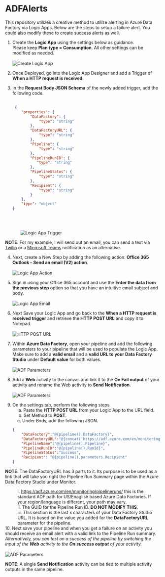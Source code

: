 # ADFAlerts
This repository utilizes a creative method to utilize alerting in Azure Data Factory via Logic Apps.  Below are the steps to setup a failure alert.  You could also modify these to create success alerts as well.

1.	Create the <B>Logic App</B> using the settings below as guidance. <BR>
Please keep <b>Plan type = Consumption</b>.  All other settings can be modified as needed. <br> &nbsp; <br>
![Create Logic App](/img/1-createlogicapp.png)

2. Once Deployed, go into the Logic App Designer and add a Trigger of <B>When a HTTP request is received</B>.
3.	In the <b>Request Body JSON Schema</b> of the newly added trigger, add the following code.<br> &nbsp;<br>

    ```json
     {
        "properties": {
            "DataFactory": {
                "type": "string"
            },
            "DataFactoryURL": {
                "type": "string"
            },
            "Pipeline": {
                "type": "string"
            },
            "PipelineRunID": {
               "type": "string"
        	},
            "PipelineStatus": {
                "type": "string"
            },
            "Recipient": {
                "type": "string"
            }
        },
    	"type": "object"
    }

    ```
<br> &nbsp;<br> 
    <div style="padding-left: 50px">
          ![Logic App Trigger](/img/2-logicapptrigger.png)
    </div>

**NOTE**: For my example, I will send out an email, you can send a text via [Twilio](https://learn.microsoft.com/en-us/connectors/twilio/) or a [Microsoft Teams](https://learn.microsoft.com/en-us/connectors/teams/) notification as an alternative.

4. Next, create a New Step by adding the following action: **Office 365 Outlook – Send an email (V2) action**. <br> &nbsp; <br>
![Logic App Action](/img/3-logicappaction.png)

5. Sign in using your Office 365 account and use the **Enter the data from the previous step** option so that you have an intuitive email subject and body. <br> &nbsp; <br>
![Logic App Email](/img/4-logicappemail.png)

6. Next Save your Logic App and go back to the **When a HTTP request is received trigger** and retrieve the **HTTP POST URL** and copy it to Notepad.<br> &nbsp; <br>
![HTTP POST URL](/img/5-requestbodyjson.png)

7. Within **Azure Data Factory**, open your pipeline and add the following parameters to your pipeline that will be used to populate the Logic App.  Make sure to add a **valid email** and a **valid URL to your Data Factory Studio** under **Default value** for both values.<br> &nbsp; <br>
![ADF Parameters](/img/6-adfparameters.png)

8.	Add a **Web** activity to the canvas and link it to the **On Fail output** of your activity and rename the Web activity to **Send Notification**.<br> &nbsp; <br>
![ADF Parameters](/img/7-webactivity.png)

9.	On the settings tab, perform the following steps.<br>
    &nbsp;&nbsp;&nbsp;&nbsp;&nbsp;a. Paste the **HTTP POST URL** from your Logic App to the URL field.<br>
    &nbsp;&nbsp;&nbsp;&nbsp;&nbsp;b. Set Method to **POST**.<br>
    &nbsp;&nbsp;&nbsp;&nbsp;c. Under Body, add the following JSON.

    ```json
    {
        "DataFactory":"@{pipeline().DataFactory}",
        "DataFactoryURL":"@{concat('https://adf.azure.com/en/monitoring/pipelineruns/', pipeline().RunId, substring(pipeline().parameters.DataFactoryURL, 29, add(length(pipeline().parameters.DataFactoryURL),-29)))}",
        "PipelineName":"@{pipeline().Pipeline}",
        "PipelineRunID":"@{pipeline().RunId}",
        "PipelineStatus":"Success",
        "Recipient": "@{pipeline().parameters.Recipient"
    }

    ```
**NOTE**:  The DataFactoryURL has 3 parts to it.  Its purpose is to be used as a link that will take you right the Pipeline Run Summary page within the Azure Data Factory Studio under Monitor. <br>
    <div style="padding-left: 40px">
     i. https://adf.azure.com/en/monitoring/pipelineruns/ this is the standard ADF path for US/Enaglish based Azure Data Factories.  If your region/language is different, your path may vary.<br>
     ii. The GUID for the Pipeline Run ID. **DO NOT MODIFY THIS**.<br>
     iii. This section is the last x characters of your Data Factory Studio URL.  It is based on the value you added for the **DataFactoryURL** parameter for the pipeline. 
    </div>
10.	Next save your pipeline and when you get a failure on an activity you should receive an email alert with a valid link to the Pipeline Run summary.<br>  *Alternatively, you can test on a success of the pipeline by switching the input of the **Web** activity to the **On success output** of your activity.*<br>&nbsp; <br>
![ADF Parameters](/img/8-onsuccess.png)

**NOTE**:  A single **Send Notification** activity can be tied to multiple activity outputs in the same pipeline. 